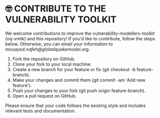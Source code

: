 # 🤓 CONTRIBUTE TO THE VULNERABILITY TOOLKIT

We welcome contributions to improve the vulnerability-modellers-toolkit (oq-vmtk) and this repository! If you'd like to contribute, follow the steps below. Otherwise, you can email your information to _mouayed.nafeh@globalquakemodel.org_.

1. Fork the repository on GitHub.
2. Clone your fork to your local machine.
3. Create a new branch for your feature or fix (git checkout -b feature-branch).
4. Make your changes and commit them (git commit -am 'Add new feature').
5. Push your changes to your fork (git push origin feature-branch).
6. Open a pull request on GitHub.

Please ensure that your code follows the existing style and includes relevant tests and documentation.
